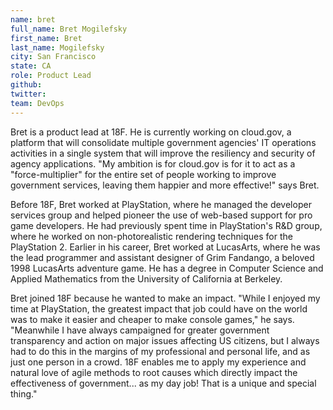 ```yaml
---
name: bret
full_name: Bret Mogilefsky
first_name: Bret
last_name: Mogilefsky
city: San Francisco
state: CA
role: Product Lead
github: 
twitter: 
team: DevOps
---
```


Bret is a product lead at 18F. He is currently working on cloud.gov, a platform that will consolidate multiple government agencies' IT operations activities in a single system that will improve the resiliency and security of agency applications. "My ambition is for cloud.gov is for it to act as a "force-multiplier" for the entire set of people working to improve government services, leaving them happier and more effective!" says Bret.

Before 18F, Bret worked at PlayStation, where he managed the developer services group and helped pioneer the use of web-based support for pro game developers. He had previously spent time in PlayStation's R&D group, where he worked on non-photorealistic rendering techniques for the PlayStation 2. Earlier in his career, Bret worked at LucasArts, where he was the lead programmer and assistant designer of Grim Fandango, a beloved 1998 LucasArts adventure game. He has a degree in Computer Science and Applied Mathematics from the University of California at Berkeley.

Bret joined 18F because he wanted to make an impact. "While I enjoyed my time at PlayStation, the greatest impact that job could have on the world was to make it easier and cheaper to make console games," he says. "Meanwhile I have always campaigned for greater government transparency and action on major issues affecting US citizens, but I always had to do this in the margins of my professional and personal life, and as just one person in a crowd. 18F enables me to apply my experience and natural love of agile methods to root causes which directly impact the effectiveness of government... as my day job! That is a unique and special thing."